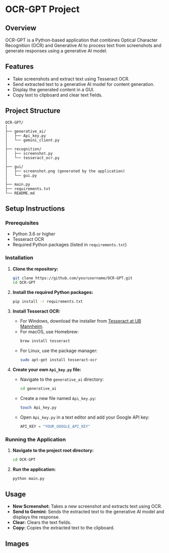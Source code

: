 # OCR-GPT Project

## Overview
OCR-GPT is a Python-based application that combines Optical Character Recognition (OCR) and Generative AI to process text from screenshots and generate responses using a generative AI model.

## Features
- Take screenshots and extract text using Tesseract OCR.
- Send extracted text to a generative AI model for content generation.
- Display the generated content in a GUI.
- Copy text to clipboard and clear text fields.

## Project Structure
```
OCR-GPT/
│
├── generative_ai/
│   ├── Api_key.py
│   └── gemini_client.py
│
├── recognition/
│   ├── screenshot.py
│   └── tesseract_ocr.py
│
├── gui/
│   ├── screenshot.png (generated by the application)
│   └── gui.py
│
├── main.py
├── requirements.txt
└── README.md
```

## Setup Instructions

### Prerequisites
- Python 3.6 or higher
- Tesseract OCR
- Required Python packages (listed in `requirements.txt`)

### Installation

1. **Clone the repository:**
    ```sh
    git clone https://github.com/yourusername/OCR-GPT.git
    cd OCR-GPT
    ```

2. **Install the required Python packages:**
    ```sh
    pip install -r requirements.txt
    ```

3. **Install Tesseract OCR:**
    - For Windows, download the installer from [Tesseract at UB Mannheim](https://github.com/UB-Mannheim/tesseract/wiki).
    - For macOS, use Homebrew:
        ```sh
        brew install tesseract
        ```
    - For Linux, use the package manager:
        ```sh
        sudo apt-get install tesseract-ocr
        ```

4. **Create your own `Api_key.py` file:**
    - Navigate to the `generative_ai` directory:
        ```sh
        cd generative_ai
        ```
    - Create a new file named `Api_key.py`:
        ```sh
        touch Api_key.py
        ```
    - Open `Api_key.py` in a text editor and add your Google API key:
        ```python
        API_KEY = "YOUR_GOOGLE_API_KEY"
        ```

### Running the Application

1. **Navigate to the project root directory:**
    ```sh
    cd OCR-GPT
    ```

2. **Run the application:**
    ```sh
    python main.py
    ```

## Usage

- **New Screenshot:** Takes a new screenshot and extracts text using OCR.
- **Send to Gemini:** Sends the extracted text to the generative AI model and displays the response.
- **Clear:** Clears the text fields.
- **Copy:** Copies the extracted text to the clipboard.


## Images

